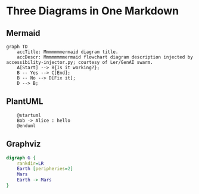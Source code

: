 # Three Diagrams in One Markdown

## Mermaid

```mermaid
graph TD
    accTitle: Mmmmmmmermaid diagram title.
    accDescr: Mmmmmmmmermaid flowchart diagram description injected by accessibility-injector.py; courtesy of Ler/GenAI swarm. 
    A[Start] --> B{Is it working?};
    B -- Yes --> C[End];
    B -- No --> D[Fix it];
    D --> B;
```


## PlantUML

<!-- diagram-a11y: title="puml (PlantUML) diagram title" desc="puml (PlantUML) diagram description inected by accessibility-injector.py; courtesy of Ler/GenAI swarm." -->
```puml
    @startuml
    Bob -> Alice : hello
    @enduml
```

## Graphviz

<!-- diagram-a11y: title="Digraph Title" desc="Digraph description injected by accessibility-injector.py; courtesy of Ler/GenAI swarm." -->
```dot
digraph G {
    rankdir=LR
    Earth [peripheries=2]
    Mars
    Earth -> Mars
}
```